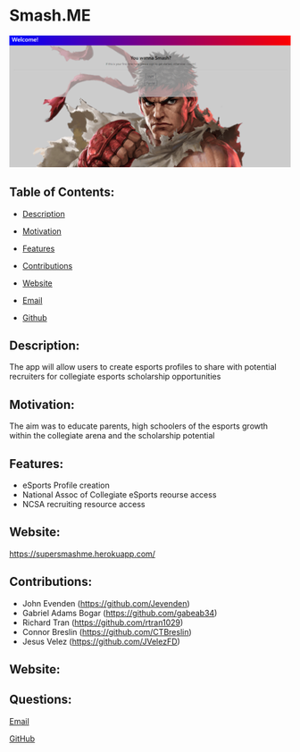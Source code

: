 
  # Smash.ME

  ![Screenshot](Screenshot.png "My Screenshot")


  ## Table of Contents:

  * [Description](#Description)

  * [Motivation](#Motivation)

  * [Features](#Features)

  * [Contributions](#Contributions)

  * [Website](#Website)

  * [Email](#Questions)

  * [Github](#Questions)

  ## Description: 
  The app will allow users to create esports profiles to share with potential recruiters for collegiate esports scholarship opportunities

  ## Motivation: 
  The aim was to educate parents, high schoolers of the esports growth within the collegiate arena and the scholarship potential
  
  ## Features: 
  * eSports Profile creation
  * National Assoc of Collegiate eSports reourse access
  * NCSA recruiting resource access
  

  ## Website:
  https://supersmashme.herokuapp.com/
  

  ## Contributions: 
  * John Evenden (https://github.com/Jevenden)
  * Gabriel Adams Bogar (https://github.com/gabeab34)
  * Richard Tran (https://github.com/rtran1029)
  * Connor Breslin (https://github.com/CTBreslin)
  * Jesus Velez (https://github.com/JVelezFD)

  ## Website: 
  

  ## Questions:

  [Email](mailto:gabeab34@gmail.com)

  [GitHub](https://github.com/gabeab34)

